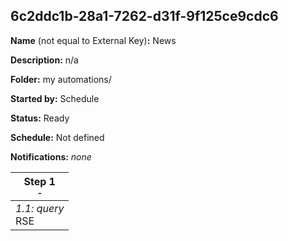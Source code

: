 ## 6c2ddc1b-28a1-7262-d31f-9f125ce9cdc6

**Name** (not equal to External Key)**:** News

**Description:** n/a

**Folder:** my automations/

**Started by:** Schedule

**Status:** Ready

**Schedule:** Not defined

**Notifications:** _none_


| Step 1<br>_<small>-</small>_ |
| --- |
| _1.1: query_<br>RSE |
